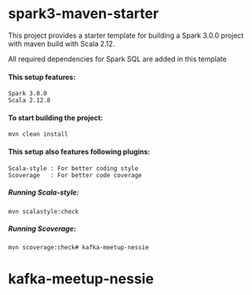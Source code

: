 # spark3-maven-starter
This project provides a starter template for building a Spark 3.0.0 project with maven build with Scala 2.12.

All required dependencies for Spark SQL are added in this template

#### This setup features:

    Spark 3.0.0
    Scala 2.12.8
    
#### To start building the project:
    mvn clean install
    
#### This setup also features following plugins:
    Scala-style : For better coding style
    Scoverage   : For better code coverage
    
##### Running Scala-style:
    mvn scalastyle:check
    
##### Running Scoverage:
    mvn scoverage:check# kafka-meetup-nessie
# kafka-meetup-nessie
